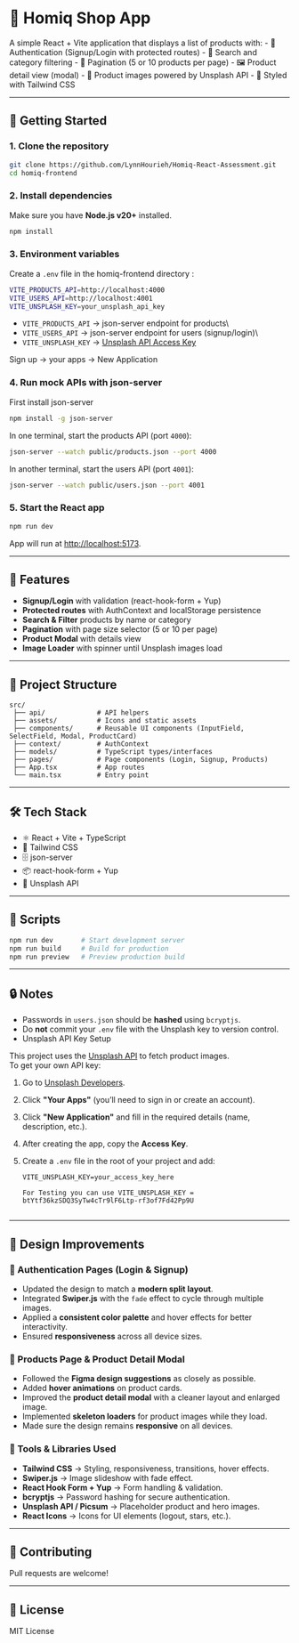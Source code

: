 # 🛒 Homiq Shop App

A simple React + Vite application that displays a list of products
with: - 🔐 Authentication (Signup/Login with protected routes) - 🔎
Search and category filtering - 📑 Pagination (5 or 10 products per
page) - 🖼️ Product detail view (modal) - 🌆 Product images powered by
Unsplash API - 🎨 Styled with Tailwind CSS

------------------------------------------------------------------------

## 🚀 Getting Started

### 1. Clone the repository

``` bash
git clone https://github.com/LynnHourieh/Homiq-React-Assessment.git
cd homiq-frontend
```

### 2. Install dependencies

Make sure you have **Node.js v20+** installed.

``` bash
npm install
```

### 3. Environment variables

Create a `.env` file in the homiq-frontend directory :

``` bash
VITE_PRODUCTS_API=http://localhost:4000
VITE_USERS_API=http://localhost:4001
VITE_UNSPLASH_KEY=your_unsplash_api_key
```

-   `VITE_PRODUCTS_API` → json-server endpoint for products\
-   `VITE_USERS_API` → json-server endpoint for users (signup/login)\
-   `VITE_UNSPLASH_KEY` → [Unsplash API Access
    Key](https://unsplash.com/developers)

Sign up -> your apps -> New Application
### 4. Run mock APIs with json-server
First install json-server 
```bash
npm install -g json-server

```

In one terminal, start the products API (port `4000`):

``` bash
json-server --watch public/products.json --port 4000
```

In another terminal, start the users API (port `4001`):

``` bash
json-server --watch public/users.json --port 4001
```

### 5. Start the React app

``` bash
npm run dev
```

App will run at <http://localhost:5173>.

------------------------------------------------------------------------

## 🧩 Features

-   **Signup/Login** with validation (react-hook-form + Yup)
-   **Protected routes** with AuthContext and localStorage persistence
-   **Search & Filter** products by name or category
-   **Pagination** with page size selector (5 or 10 per page)
-   **Product Modal** with details view
-   **Image Loader** with spinner until Unsplash images load

------------------------------------------------------------------------

## 📂 Project Structure

    src/
     ├── api/             # API helpers
     ├── assets/          # Icons and static assets
     ├── components/      # Reusable UI components (InputField, SelectField, Modal, ProductCard)
     ├── context/         # AuthContext
     ├── models/          # TypeScript types/interfaces
     ├── pages/           # Page components (Login, Signup, Products)
     ├── App.tsx          # App routes
     └── main.tsx         # Entry point

------------------------------------------------------------------------

## 🛠️ Tech Stack

-   ⚛️ React + Vite + TypeScript
-   🎨 Tailwind CSS
-   🗄️ json-server
-   📦 react-hook-form + Yup
-   🌆 Unsplash API

------------------------------------------------------------------------

## 📜 Scripts

``` bash
npm run dev       # Start development server
npm run build     # Build for production
npm run preview   # Preview production build
```

------------------------------------------------------------------------

## 🔒 Notes

-   Passwords in `users.json` should be **hashed** using `bcryptjs`.
-   Do **not** commit your `.env` file with the Unsplash key to version
    control.
-   Unsplash API Key Setup



This project uses the [Unsplash API](https://unsplash.com/developers) to fetch product images.  
To get your own API key:

1. Go to [Unsplash Developers](https://unsplash.com/developers).
2. Click **"Your Apps"** (you’ll need to sign in or create an account).
3. Click **"New Application"** and fill in the required details (name, description, etc.).
4. After creating the app, copy the **Access Key**.
5. Create a `.env` file in the root of your project and add:

   ```env
   VITE_UNSPLASH_KEY=your_access_key_here

   For Testing you can use VITE_UNSPLASH_KEY = btYtf36kzSDQ3SyTw4cTr9lF6Ltp-rf3of7Fd42Pp9U


------------------------------------------------------------------------
## 🚀 Design Improvements

### 🔹 Authentication Pages (Login & Signup)
- Updated the design to match a **modern split layout**.  
- Integrated **Swiper.js** with the `fade` effect to cycle through multiple images.  
- Applied a **consistent color palette** and hover effects for better interactivity.  
- Ensured **responsiveness** across all device sizes.  

### 🔹 Products Page & Product Detail Modal
- Followed the **Figma design suggestions** as closely as possible.  
- Added **hover animations** on product cards.  
- Improved the **product detail modal** with a cleaner layout and enlarged image.  
- Implemented **skeleton loaders** for product images while they load.  
- Made sure the design remains **responsive** on all devices.  

### 🔹 Tools & Libraries Used
- **Tailwind CSS** → Styling, responsiveness, transitions, hover effects.  
- **Swiper.js** → Image slideshow with fade effect.  
- **React Hook Form + Yup** → Form handling & validation.  
- **bcryptjs** → Password hashing for secure authentication.  
- **Unsplash API / Picsum** → Placeholder product and hero images.  
- **React Icons** → Icons for UI elements (logout, stars, etc.).  

------------------------------------------------------------------------

## 🤝 Contributing

Pull requests are welcome!

------------------------------------------------------------------------

## 📄 License

MIT License
